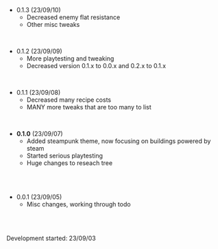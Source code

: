 - 0.1.3 (23/09/10)
  - Decreased enemy flat resistance
  - Other misc tweaks

<br>

- 0.1.2 (23/09/09)
  - More playtesting and tweaking
  - Decreased version 0.1.x to 0.0.x and 0.2.x to 0.1.x

<br>

- 0.1.1 (23/09/08)
  - Decreased many recipe costs
  - MANY more tweaks that are too many to list

<br>

- **0.1.0** (23/09/07)
  - Added steampunk theme, now focusing on buildings powered by steam
  - Started serious playtesting
  - Huge changes to reseach tree

<br>
<br>

- 0.0.1 (23/09/05)
  - Misc changes, working through todo

<br>
<br>

Development started: 23/09/03
